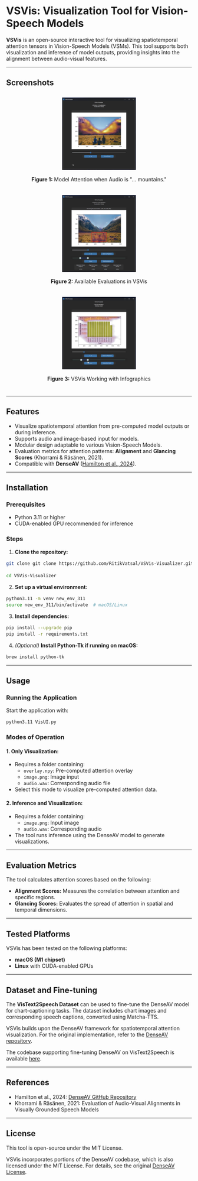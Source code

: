 # VSVis: Visualization Tool for Vision-Speech Models

**VSVis** is an open-source interactive tool for visualizing spatiotemporal attention tensors in Vision-Speech Models (VSMs). This tool supports both visualization and inference of model outputs, providing insights into the alignment between audio-visual features.

---

## Screenshots

<div align="center">
  <div style="display: inline-block; text-align: center; margin: 10px;">
    <img src="assets/img-mountains_mountains.png" alt="Screenshot 1" width="200"/>
    <p><strong>Figure 1:</strong> Model Attention when Audio is "... mountains."</p>
  </div>
  <div style="display: inline-block; text-align: center; margin: 10px;">
    <img src="assets/img-mountains_people.png" alt="Screenshot 2" width="200"/>
    <p><strong>Figure 2:</strong> Available Evaluations in VSVis</p>
  </div>
  <div style="display: inline-block; text-align: center; margin: 10px;">
    <img src="assets/img-graph_title.png" alt="Screenshot 3" width="200"/>
    <p><strong>Figure 3:</strong> VSVis Working with Infographics</p>
  </div>
</div>

---

## Features
- Visualize spatiotemporal attention from pre-computed model outputs or during inference.
- Supports audio and image-based input for models.
- Modular design adaptable to various Vision-Speech Models.
- Evaluation metrics for attention patterns: **Alignment** and **Glancing Scores** (Khorrami & Räsänen, 2021).
- Compatible with **DenseAV** ([Hamilton et al., 2024](https://github.com/mhamilton723/DenseAV)).

---

## Installation

### Prerequisites
- Python 3.11 or higher
- CUDA-enabled GPU recommended for inference

### Steps

1. **Clone the repository:**

```bash
git clone git clone https://github.com/RitikVatsal/VSVis-Visualizer.git

cd VSVis-Visualizer
```

2. **Set up a virtual environment:**

```bash
python3.11 -m venv new_env_311
source new_env_311/bin/activate  # macOS/Linux
```

3. **Install dependencies:**

```bash
pip install --upgrade pip
pip install -r requirements.txt
```

4. *(Optional)* **Install Python-Tk if running on macOS:**

```bash
brew install python-tk
```

---

## Usage

### Running the Application
Start the application with:

```bash
python3.11 VisUI.py
```

### Modes of Operation

#### 1. **Only Visualization:**
- Requires a folder containing:
  - `overlay.npy`: Pre-computed attention overlay
  - `image.png`: Image input
  - `audio.wav`: Corresponding audio file
- Select this mode to visualize pre-computed attention data.

#### 2. **Inference and Visualization:**
- Requires a folder containing:
  - `image.png`: Input image
  - `audio.wav`: Corresponding audio
- The tool runs inference using the DenseAV model to generate visualizations.

---

## Evaluation Metrics

The tool calculates attention scores based on the following:

- **Alignment Scores:** Measures the correlation between attention and specific regions.
- **Glancing Scores:** Evaluates the spread of attention in spatial and temporal dimensions.

---

## Tested Platforms

VSVis has been tested on the following platforms:

- **macOS (M1 chipset)**
- **Linux** with CUDA-enabled GPUs

---

## Dataset and Fine-tuning

The **VisText2Speech Dataset** can be used to fine-tune the DenseAV model for chart-captioning tasks. The dataset includes chart images and corresponding speech captions, converted using Matcha-TTS. 

VSVis builds upon the DenseAV framework for spatiotemporal attention visualization. For the original implementation, refer to the [DenseAV repository](https://github.com/mhamilton723/DenseAV).

The codebase supporting fine-tuning DenseAV on VisText2Speech is available [here](https://github.com/aishaeldeeb/vgs_finetune/tree/main).

---

## References

- Hamilton et al., 2024: [DenseAV GitHub Repository](https://github.com/mhamilton723/DenseAV)
- Khorrami & Räsänen, 2021: Evaluation of Audio-Visual Alignments in Visually Grounded Speech Models

---

## License

This tool is open-source under the MIT License.

VSVis incorporates portions of the DenseAV codebase, which is also licensed under the MIT License. For details, see the original [DenseAV License](https://github.com/mhamilton723/DenseAV/blob/main/LICENSE).
